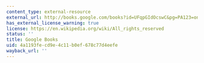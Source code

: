 ```yaml
---
content_type: external-resource
external_url: http://books.google.com/books?id=UFqpGIdOcswC&pg=PA123=onepage
has_external_license_warning: true
license: https://en.wikipedia.org/wiki/All_rights_reserved
status: ''
title: Google Books
uid: 4a1193fe-cd9e-4c11-b0ef-678c77d4eefe
wayback_url: ''
---
```

